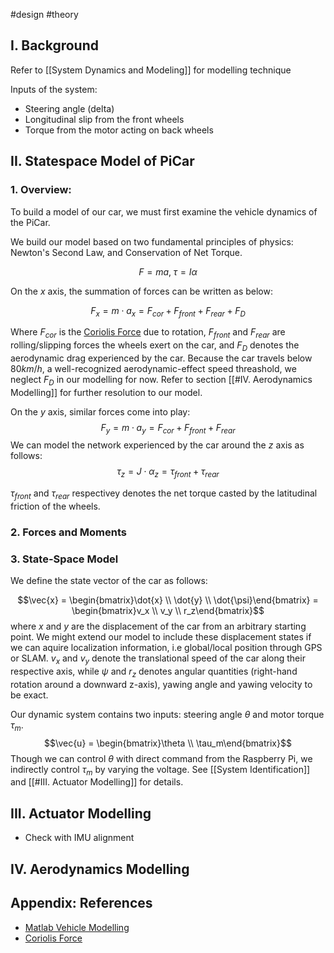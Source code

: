 #design #theory 

## I. Background

Refer to [[System Dynamics and Modeling]] for modelling technique

Inputs of the system:
- Steering angle (delta)
- Longitudinal slip from the front wheels
- Torque from the motor acting on back wheels

## II. Statespace Model of PiCar

### 1. Overview:

To build a model of our car, we must first examine the vehicle dynamics of the PiCar.

We build our model based on two fundamental principles of physics: Newton's Second Law, and Conservation of Net Torque.

$$F = ma,\; \tau = I\alpha$$

On the $x$ axis, the summation of forces can be written as below:

$$F_x = m\cdot a_x = F_{cor} + F_{front} + F_{rear} + F_D$$

Where $F_{cor}$ is the [Coriolis Force](https://en.wikipedia.org/wiki/Coriolis_force) due to rotation, $F_{front}$ and $F_{rear}$ are rolling/slipping forces the wheels exert on the car, and $F_D$ denotes the aerodynamic drag experienced by the car. Because the car travels below $80km/h$, a well-recognized aerodynamic-effect speed threashold, we neglect $F_D$ in our modelling for now. Refer to section [[#IV. Aerodynamics Modelling]] for further resolution to our model.

On the $y$ axis, similar forces come into play:
$$F_y = m\cdot a_y = F_{cor} + F_{front} + F_{rear}$$
We can model the network experienced by the car around the $z$ axis as follows:
$$\tau_z = J\cdot \alpha_{z} = \tau_{front} + \tau_{rear}$$

$\tau_{front}$ and $\tau_{rear}$ respectivey denotes the net torque casted by the latitudinal friction of the wheels.

### 2. Forces and Moments

### 3. State-Space Model
We define the state vector of the car as follows:

$$\vec{x} = \begin{bmatrix}\dot{x} \\ \dot{y} \\ \dot{\psi}\end{bmatrix} = \begin{bmatrix}v_x \\ v_y \\ r_z\end{bmatrix}$$
where $x$ and $y$ are the displacement of the car from an arbitrary starting point. We might extend our model to include these displacement states if we can aquire localization information, i.e global/local position through GPS or SLAM. $v_x$ and $v_y$ denote the translational speed of the car along their respective axis,  while $\psi$ and $r_z$ denotes angular quantities (right-hand rotation around a downward z-axis), yawing angle and yawing velocity to be exact. 

Our dynamic system contains two inputs: steering angle $\theta$ and motor torque $\tau_m$. 
$$\vec{u} = \begin{bmatrix}\theta \\ \tau_m\end{bmatrix}$$
Though we can control $\theta$ with direct command from the Raspberry Pi, we indirectly control $\tau_m$ by varying the voltage. See [[System Identification]] and [[#III. Actuator Modelling]] for details.


## III. Actuator Modelling

- Check with IMU alignment

## IV. Aerodynamics Modelling


## Appendix: References
- [Matlab Vehicle Modelling](https://www.mathworks.com/help/ident/ug/modeling-a-vehicle-dynamics-system.html)
- [Coriolis Force](https://en.wikipedia.org/wiki/Coriolis_force)
